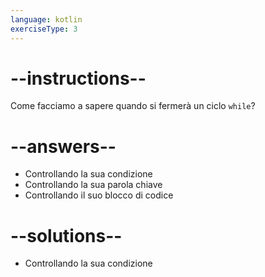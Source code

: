 ```yaml
---
language: kotlin
exerciseType: 3
---
```


# --instructions--

Come facciamo a sapere quando si fermerà un ciclo `while`?

# --answers--

- Controllando la sua condizione
- Controllando la sua parola chiave
- Controllando il suo blocco di codice

# --solutions--

- Controllando la sua condizione
